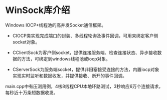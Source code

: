 # WinSock库介绍
Windows IOCP+线程池的高并发Socket通信框架。

* CIOCP类实现完成端口的封装、多线程轮询及事件回调，可用来绑定客户侧socket对象。

* CClientSock为客户侧socket，提供连接服务端、检查连接状态、异步接收数据的方法，可绑定到windows线程池或iocp对象。

* CServerSock为服务端socket，提供非阻塞接受连接的方法，内置iocp对象实现实时监听和数据收发，并提供接收、断开的事件回调。

main.cpp中有压测用例，4核8线程CPU本地环路测试，3秒响应6万个连接请求，每秒近十万条短数据收发。
